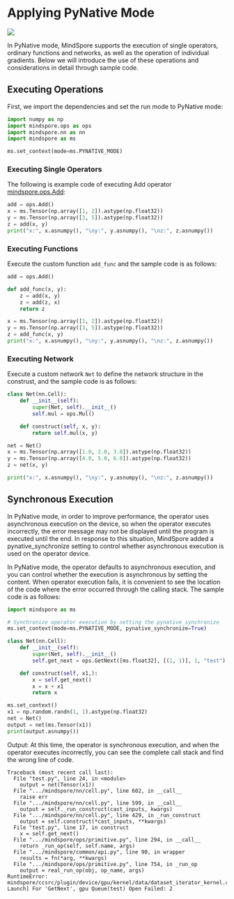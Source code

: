 # Applying PyNative Mode

<a href="https://gitee.com/mindspore/docs/blob/master/tutorials/experts/source_en/debug/pynative.md" target="_blank"><img src="https://mindspore-website.obs.cn-north-4.myhuaweicloud.com/website-images/master/resource/_static/logo_source_en.png"></a>

In PyNative mode, MindSpore supports the execution of single operators, ordinary functions and networks, as well as the operation of individual gradients. Below we will introduce the use of these operations and considerations in detail through sample code.

## Executing Operations

First, we import the dependencies and set the run mode to PyNative mode:

```python
import numpy as np
import mindspore.ops as ops
import mindspore.nn as nn
import mindspore as ms

ms.set_context(mode=ms.PYNATIVE_MODE)
```

### Executing Single Operators

The following is example code of executing Add operator [mindspore.ops.Add](https://mindspore.cn/docs/zh-CN/master/api_python/ops/mindspore.ops.Add.html#mindspore.ops.Add):

```python
add = ops.Add()
x = ms.Tensor(np.array([1, 2]).astype(np.float32))
y = ms.Tensor(np.array([3, 5]).astype(np.float32))
z = add(x, y)
print("x:", x.asnumpy(), "\ny:", y.asnumpy(), "\nz:", z.asnumpy())
```

### Executing Functions

Execute the custom function `add_func` and the sample code is as follows:

```python
add = ops.Add()

def add_func(x, y):
    z = add(x, y)
    z = add(z, x)
    return z

x = ms.Tensor(np.array([1, 2]).astype(np.float32))
y = ms.Tensor(np.array([3, 5]).astype(np.float32))
z = add_func(x, y)
print("x:", x.asnumpy(), "\ny:", y.asnumpy(), "\nz:", z.asnumpy())
```

### Executing Network

Execute a custom network `Net` to define the network structure in the construst, and the sample code is as follows:

```python
class Net(nn.Cell):
    def __init__(self):
        super(Net, self).__init__()
        self.mul = ops.Mul()

    def construct(self, x, y):
        return self.mul(x, y)

net = Net()
x = ms.Tensor(np.array([1.0, 2.0, 3.0]).astype(np.float32))
y = ms.Tensor(np.array([4.0, 5.0, 6.0]).astype(np.float32))
z = net(x, y)

print("x:", x.asnumpy(), "\ny:", y.asnumpy(), "\nz:", z.asnumpy())
```

## Synchronous Execution

In PyNative mode, in order to improve performance, the operator uses asynchronous execution on the device, so when the operator executes incorrectly, the error message may not be displayed until the program is executed until the end. In response to this situation, MindSpore added a pynative_synchronize setting to control whether asynchronous execution is used on the operator device.

In PyNative mode, the operator defaults to asynchronous execution, and you can control whether the execution is asynchronous by setting the content. When operator execution fails, it is convenient to see the location of the code where the error occurred through the calling stack. The sample code is as follows:

```python
import mindspore as ms

# Synchronize operator execution by setting the pynative_synchronize
ms.set_context(mode=ms.PYNATIVE_MODE, pynative_synchronize=True)

class Net(nn.Cell):
    def __init__(self):
        super(Net, self).__init__()
        self.get_next = ops.GetNext([ms.float32], [(1, 1)], 1, "test")

    def construct(self, x1,):
        x = self.get_next()
        x = x + x1
        return x

ms.set_context()
x1 = np.random.randn(1, 1).astype(np.float32)
net = Net()
output = net(ms.Tensor(x1))
print(output.asnumpy())
```

Output: At this time, the operator is synchronous execution, and when the operator executes incorrectly, you can see the complete call stack and find the wrong line of code.

```text
Traceback (most recent call last):
  File "test.py", line 24, in <module>
    output = net(Tensor(x1))
  File ".../mindspore/nn/cell.py", line 602, in __call__
    raise err
  File ".../mindspore/nn/cell.py", line 599, in __call__
    output = self._run_construct(cast_inputs, kwargs)
  File ".../mindspore/nn/cell.py", line 429, in _run_construct
    output = self.construct(*cast_inputs, **kwargs)
  File "test.py", line 17, in construct
    x = self.get_next()
  File ".../mindspore/ops/primitive.py", line 294, in __call__
    return _run_op(self, self.name, args)
  File ".../mindspore/common/api.py", line 90, in wrapper
    results = fn(*arg, **kwargs)
  File ".../mindspore/ops/primitive.py", line 754, in _run_op
    output = real_run_op(obj, op_name, args)
RuntimeError: mindspore/ccsrc/plugin/device/gpu/kernel/data/dataset_iterator_kernel.cc:139 Launch] For 'GetNext', gpu Queue(test) Open Failed: 2
```

